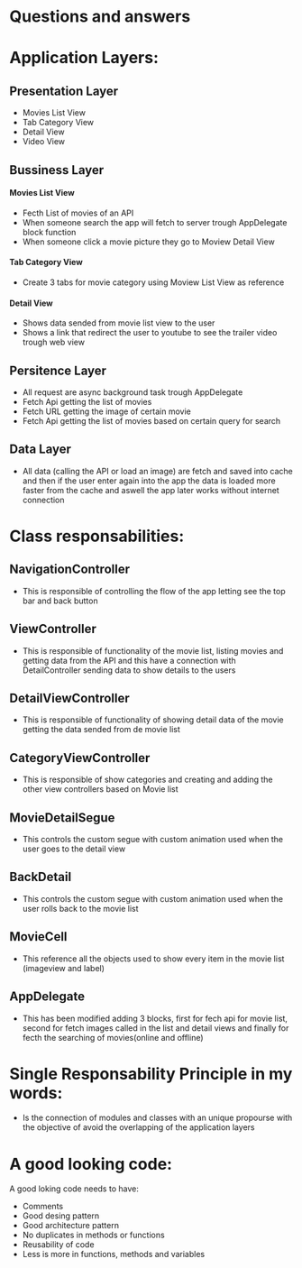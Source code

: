 # Questions and answers

# Application Layers:
## Presentation Layer
  - Movies List View
  - Tab Category View
  - Detail View
  - Video View
## Bussiness Layer
#### Movies List View
- Fecth List of movies of an API
- When someone search the app will fetch to server trough AppDelegate block function
- When someone click a movie picture they go to Moview Detail View
#### Tab Category View
- Create 3 tabs for movie category using Moview List View as reference
#### Detail View
- Shows data sended from movie list view to the user
- Shows a link that redirect the user to youtube to see the trailer video trough web view
## Persitence Layer
- All request are async background task trough AppDelegate
- Fetch Api getting the list of movies
- Fetch URL getting the image of certain movie
- Fetch Api getting the list of movies based on certain query for search
## Data Layer
- All data (calling the API or load an image) are fetch and saved into cache and then if the user enter again into the app the data is loaded more faster from the cache and aswell the app later works without internet connection 

# Class responsabilities:
## NavigationController
- This is responsible of controlling the flow of the app letting see the top bar and back button
## ViewController
- This is responsible of functionality of the movie list, listing movies and getting data from the API and this have a connection with DetailController sending data to show details to the users
## DetailViewController
- This is responsible of functionality of showing detail data of the movie getting the data sended from de movie list
## CategoryViewController
- This is responsible of show categories and creating and adding the other view controllers based on Movie list 
## MovieDetailSegue
- This controls the custom segue with custom animation used when the user goes to the detail view
## BackDetail
- This controls the custom segue with custom animation used when the user rolls back to the movie list
## MovieCell
- This reference all the objects used to show every item in the movie list (imageview and label)
## AppDelegate
- This has been modified adding 3 blocks, first for fech api for movie list, second for fetch images called in the list and detail views and finally for fecth the searching of movies(online and offline)

# Single Responsability Principle in my words:
- Is the connection of modules and classes with an unique propourse with the objective of avoid the overlapping of the application layers
# A good looking code:
A good loking code needs to have:
- Comments
- Good desing pattern
- Good architecture pattern
- No duplicates in methods or functions
- Reusability of code
- Less is more in functions, methods and variables
